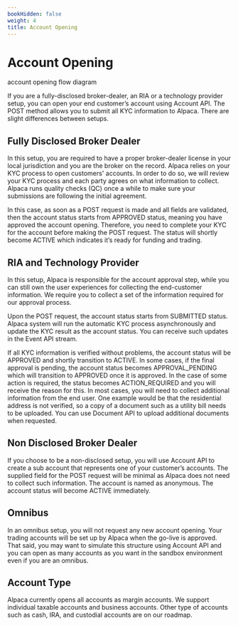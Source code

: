 ```yaml
---
bookHidden: false
weight: 4
title: Account Opening
---
```


# Account Opening

account opening flow diagram

If you are a fully-disclosed broker-dealer, an RIA or a technology provider setup, you can open your end customer’s account using Account API. The POST method allows you to submit all KYC information to Alpaca. There are slight differences between setups.

## Fully Disclosed Broker Dealer

In this setup, you are required to have a proper broker-dealer license in your local jurisdiction and you are the broker on the record. Alpaca relies on your KYC process to open customers' accounts. In order to do so, we will review your KYC process and each party agrees on what information to collect. Alpaca runs quality checks (QC) once a while to make sure your submissions are following the initial agreement.

In this case, as soon as a POST request is made and all fields are validated, then the account status starts from APPROVED status, meaning you have approved the account opening. Therefore, you need to complete your KYC for the account before making the POST request. The status will shortly become ACTIVE which indicates it’s ready for funding and trading.

## RIA and Technology Provider

In this setup, Alpaca is responsible for the account approval step, while you can still own the user experiences for collecting the end-customer information. We require you to collect a set of the information required for our approval process.

Upon the POST request, the account status starts from SUBMITTED status. Alpaca system will run the automatic KYC process asynchronously and update the KYC result as the account status. You can receive such updates in the Event API stream.

If all KYC information is verified without problems, the account status will be APPROVED and shortly transition to ACTIVE. In some cases, if the final approval is pending, the account status becomes APPROVAL_PENDING which will transition to APPROVED once it is approved. In the case of some action is required, the status becomes ACTION_REQUIRED and you will receive the reason for this. In most cases, you will need to collect additional information from the end user. One example would be that the residential address is not verified, so a copy of a document such as a utility bill needs to be uploaded. You can use Document API to upload additional documents when requested.

## Non Disclosed Broker Dealer

If you choose to be a non-disclosed setup, you will use Account API to create a sub account that represents one of your customer’s accounts. The supplied field for the POST request will be minimal as Alpaca does not need to collect such information. The account is named as anonymous. The account status will become ACTIVE immediately.

## Omnibus

In an omnibus setup, you will not request any new account opening. Your trading accounts will be set up by Alpaca when the go-live is approved. That said, you may want to simulate this structure using Account API and you can open as many accounts as you want in the sandbox environment even if you are an omnibus.

## Account Type

Alpaca currently opens all accounts as margin accounts. We support individual taxable accounts and business accounts. Other type of accounts such as cash, IRA, and custodial accounts are on our roadmap.
